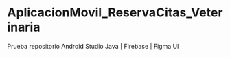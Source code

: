 # AplicacionMovil_ReservaCitas_Veterinaria
Prueba repositorio 
Android Studio
Java | Firebase | Figma UI
